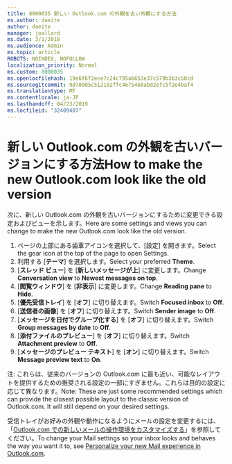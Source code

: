 ```yaml
---
title: 8000035 新しい Outlook.com の外観を古い外観にする方法
ms.author: daeite
author: daeite
manager: joallard
ms.date: 3/1/2018
ms.audience: Admin
ms.topic: article
ROBOTS: NOINDEX, NOFOLLOW
localization_priority: Normal
ms.custom: 8000035
ms.openlocfilehash: 19e6f6f2ece7c24c795a6653e37c579b3b3c50cd
ms.sourcegitcommit: 9d78905c512192ffc4675468abd2efc5f2e4baf4
ms.translationtype: MT
ms.contentlocale: ja-JP
ms.lasthandoff: 04/23/2019
ms.locfileid: "32409407"
---
```

# <a name="how-to-make-the-new-outlookcom-look-like-the-old-version"></a><span data-ttu-id="d1d3d-102">新しい Outlook.com の外観を古いバージョンにする方法</span><span class="sxs-lookup"><span data-stu-id="d1d3d-102">How to make the new Outlook.com look like the old version</span></span>

<span data-ttu-id="d1d3d-103">次に、新しい Outlook.com の外観を古いバージョンにするために変更できる設定およびビューを示します。</span><span class="sxs-lookup"><span data-stu-id="d1d3d-103">Here are some settings and views you can change to make the new Outlook.com look like the old version.</span></span>

1. <span data-ttu-id="d1d3d-104">ページの上部にある歯車アイコンを選択して、[設定] を開きます。</span><span class="sxs-lookup"><span data-stu-id="d1d3d-104">Select the gear icon at the top of the page to open Settings.</span></span>
2. <span data-ttu-id="d1d3d-105">利用する [**テーマ**] を選択します。</span><span class="sxs-lookup"><span data-stu-id="d1d3d-105">Select your preferred **Theme**.</span></span>
3. <span data-ttu-id="d1d3d-106">[**スレッド ビュー**] を [**新しいメッセージが上**] に変更します。</span><span class="sxs-lookup"><span data-stu-id="d1d3d-106">Change **Conversation view** to **Newest messages on top**.</span></span>
4. <span data-ttu-id="d1d3d-107">[**閲覧ウィンドウ**] を [**非表示**] に変更します。</span><span class="sxs-lookup"><span data-stu-id="d1d3d-107">Change **Reading pane** to **Hide**.</span></span>
5. <span data-ttu-id="d1d3d-108">[**優先受信トレイ**] を [**オフ**] に切り替えます。</span><span class="sxs-lookup"><span data-stu-id="d1d3d-108">Switch **Focused inbox** to **Off**.</span></span>
6. <span data-ttu-id="d1d3d-109">[**送信者の画像**] を [**オフ**] に切り替えます。</span><span class="sxs-lookup"><span data-stu-id="d1d3d-109">Switch **Sender image** to **Off**.</span></span> 
7. <span data-ttu-id="d1d3d-110">[**メッセージを日付でグループ化する**] を [**オフ**] に切り替えます。</span><span class="sxs-lookup"><span data-stu-id="d1d3d-110">Switch **Group messages by date** to **Off**.</span></span> 
8. <span data-ttu-id="d1d3d-111">[**添付ファイルのプレビュー**] を [**オフ**] に切り替えます。</span><span class="sxs-lookup"><span data-stu-id="d1d3d-111">Switch **Attachment preview** to **Off**.</span></span> 
9. <span data-ttu-id="d1d3d-112">[**メッセージのプレビュー テキスト**] を [**オン**] に切り替えます。</span><span class="sxs-lookup"><span data-stu-id="d1d3d-112">Switch **Message preview text** to **On**.</span></span>

<span data-ttu-id="d1d3d-p101">注: これらは、従来のバージョンの Outlook.com に最も近い、可能なレイアウトを提供するための推奨される設定の一部にすぎません。これらは目的の設定に応じて異なります。</span><span class="sxs-lookup"><span data-stu-id="d1d3d-p101">Note: These are just some recommended settings which can provide the closest possible layout to the classic version of Outlook.com. It will still depend on your desired settings.</span></span>

<span data-ttu-id="d1d3d-115">受信トレイがお好みの外観や動作になるようにメールの設定を変更するには、「[Outlook.com での新しいメールの操作環境をカスタマイズする](https://support.office.com/article/b41c2ecb-f23c-42b3-b7f8-659646d5e58c)」を参照してください。</span><span class="sxs-lookup"><span data-stu-id="d1d3d-115">To change your Mail settings so your inbox looks and behaves the way you want it to, see [Personalize your new Mail experience in Outlook.com](https://support.office.com/article/b41c2ecb-f23c-42b3-b7f8-659646d5e58c).</span></span>
